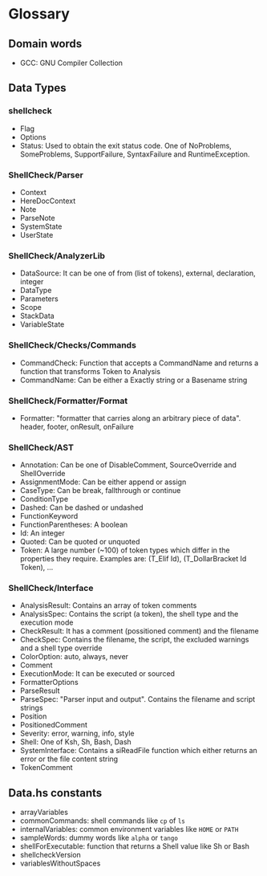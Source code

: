 # Glossary

## Domain words
- GCC: GNU Compiler Collection

## Data Types

### shellcheck
- Flag
- Options
- Status: Used to obtain the exit status code. One of NoProblems, SomeProblems, SupportFailure, SyntaxFailure and RuntimeException. 

### ShellCheck/Parser
- Context
- HereDocContext
- Note
- ParseNote
- SystemState
- UserState

### ShellCheck/AnalyzerLib
- DataSource: It can be one of from (list of tokens), external, declaration, integer
- DataType
- Parameters
- Scope
- StackData
- VariableState

### ShellCheck/Checks/Commands
- CommandCheck: Function that accepts a CommandName and returns a function that transforms Token to Analysis
- CommandName: Can be either a Exactly string or a Basename string

### ShellCheck/Formatter/Format
- Formatter: "formatter that carries along an arbitrary piece of data". header, footer, onResult, onFailure

### ShellCheck/AST
- Annotation: Can be one of DisableComment, SourceOverride and ShellOverride
- AssignmentMode: Can be either append or assign
- CaseType: Can be break, fallthrough or continue
- ConditionType
- Dashed: Can be dashed or undashed
- FunctionKeyword
- FunctionParentheses: A boolean
- Id: An integer
- Quoted: Can be quoted or unquoted
- Token: A large number (~100) of token types which differ in the properties they require. Examples are: (T_Elif Id), (T_DollarBracket Id Token), ...

### ShellCheck/Interface
- AnalysisResult: Contains an array of token comments
- AnalysisSpec: Contains the script (a token), the shell type and the execution mode
- CheckResult: It has a comment (possitioned comment) and the filename
- CheckSpec: Contains the filename, the script, the excluded warnings and a shell type override
- ColorOption: auto, always, never
- Comment
- ExecutionMode: It can be executed or sourced
- FormatterOptions
- ParseResult
- ParseSpec: "Parser input and output". Contains the filename and script strings
- Position
- PositionedComment
- Severity: error, warning, info, style
- Shell: One of Ksh, Sh, Bash, Dash
- SystemInterface: Contains a siReadFile function which either returns an error or the file content string
- TokenComment

## Data.hs constants

- arrayVariables
- commonCommands: shell commands like `cp` of `ls`
- internalVariables: common environment variables like `HOME` or `PATH` 
- sampleWords: dummy words like `alpha` or `tango`
- shellForExecutable: function that returns a Shell value like Sh or Bash
- shellcheckVersion
- variablesWithoutSpaces
